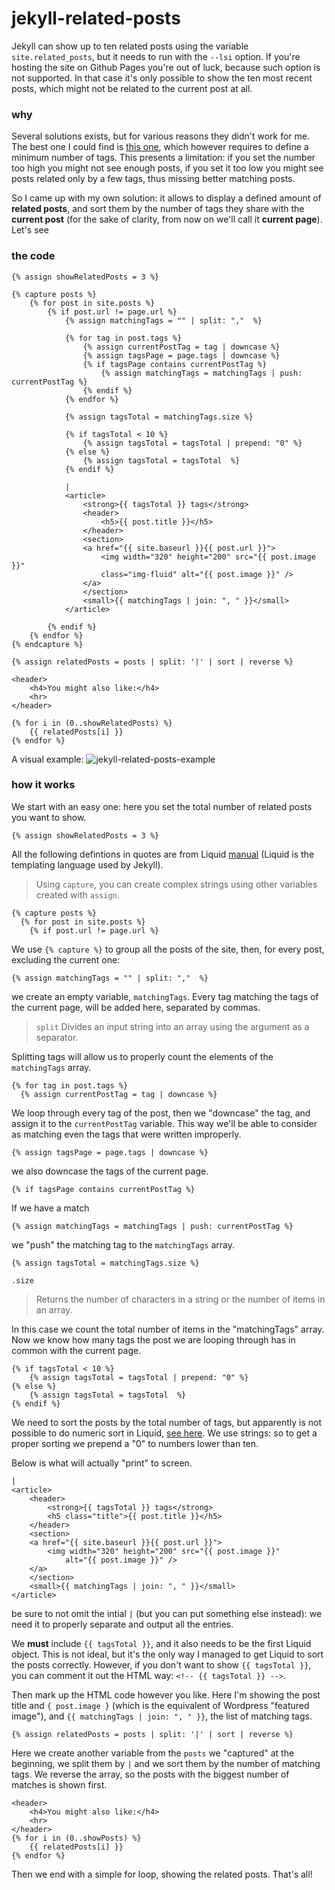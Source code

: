 # jekyll-related-posts

Jekyll can show up to ten related posts using the variable ```site.related_posts```, but it needs to run with the ```--lsi``` option. If you're hosting the site on Github Pages you're out of luck, because such option is not supported. In that case it's only possible to show the ten most recent posts, which might not be related to the current post at all.

### why

Several solutions exists, but for various reasons they didn't work for me. The best one I could find is [this one](https://blog.webjeda.com/jekyll-related-posts/), which however requires to define a minimum number of tags. This presents a limitation: if you set the number too high you might not see enough posts, if you set it too low you might see posts related only by a few tags, thus missing better matching posts.

So I came up with my own solution: it allows to display a defined amount of **related posts**, and sort them by the number of tags they share with the **current post** (for the sake of clarity, from now on we'll call it **current page**). Let's see

### the code
```
{% assign showRelatedPosts = 3 %}

{% capture posts %} 
    {% for post in site.posts %}
        {% if post.url != page.url %}
            {% assign matchingTags = "" | split: ","  %}
    
            {% for tag in post.tags %}
                {% assign currentPostTag = tag | downcase %}
                {% assign tagsPage = page.tags | downcase %}
                {% if tagsPage contains currentPostTag %}
                    {% assign matchingTags = matchingTags | push: currentPostTag %}    
                {% endif %}
            {% endfor %}
            
            {% assign tagsTotal = matchingTags.size %}
    
            {% if tagsTotal < 10 %}
                {% assign tagsTotal = tagsTotal | prepend: "0" %}
            {% else %}
                {% assign tagsTotal = tagsTotal  %}
            {% endif %}
            
            |
            <article>
                <strong>{{ tagsTotal }} tags</strong>
                <header>    
                    <h5>{{ post.title }}</h5>    
                </header>
                <section>
                <a href="{{ site.baseurl }}{{ post.url }}">
                    <img width="320" height="200" src="{{ post.image }}" 
                    class="img-fluid" alt="{{ post.image }}" />
                </a>
                </section>
                <small>{{ matchingTags | join: ", " }}</small>
            </article>
                
        {% endif %}
    {% endfor %}
{% endcapture %}

{% assign relatedPosts = posts | split: '|' | sort | reverse %}

<header>
    <h4>You might also like:</h4>
    <hr>
</header>

{% for i in (0..showRelatedPosts) %}
    {{ relatedPosts[i] }}
{% endfor %}
```
A visual example: 
![jekyll-related-posts-example](https://raw.githubusercontent.com/wu-ming/jekyll-related-posts/master/related_posts_example.jpg)

### how it works

We start with an easy one: here you set the total number of related posts you want to show.  
```
{% assign showRelatedPosts = 3 %}
```
All the following defintions in quotes are from Liquid [manual](https://shopify.github.io/liquid/) (Liquid is the templating language used by Jekyll).
> Using ```capture```, you can create complex strings using other variables created with ```assign```.
```
{% capture posts %}
  {% for post in site.posts %}
    {% if post.url != page.url %}
```
We use ```{% capture %}``` to group all the posts of the site, then, for every post, excluding the current one:
```
{% assign matchingTags = "" | split: ","  %}
```
we create an empty variable, ```matchingTags```. Every tag matching the tags of the current page, will be added here, separated by commas. 
> ```split``` Divides an input string into an array using the argument as a separator. 

Splitting tags will allow us to properly count the elements of the ```matchingTags``` array.
```
{% for tag in post.tags %}
  {% assign currentPostTag = tag | downcase %}
``` 
We loop through every tag of the post, then we "downcase" the tag, and assign it to the ```currentPostTag``` variable. 
This way we'll be able to consider as matching even the tags that were written improperly.  
```
{% assign tagsPage = page.tags | downcase %}
``` 
we also downcase the tags of the current page.
```
{% if tagsPage contains currentPostTag %}
``` 
If we have a match
```
{% assign matchingTags = matchingTags | push: currentPostTag %}
``` 
we "push" the matching tag to the ```matchingTags``` array.

```
{% assign tagsTotal = matchingTags.size %}
```    
```.size``` 
> Returns the number of characters in a string or the number of items in an array.

In this case we count the total number of items in the "matchingTags" array. <br>
Now we know how many tags the post we are looping through has in common with the current page.
```
{% if tagsTotal < 10 %}
    {% assign tagsTotal = tagsTotal | prepend: "0" %}
{% else %}
    {% assign tagsTotal = tagsTotal  %}
{% endif %}
```    
We need to sort the posts by the total number of tags, but apparently is not possible to do numeric sort in Liquid, [see here](https://github.com/Shopify/liquid/issues/980). We use strings: so to get a proper sorting we prepend a "0" to numbers lower than ten. 

Below is what will actually "print" to screen. 
```
|
<article>
    <header>    
        <strong>{{ tagsTotal }} tags</strong>
        <h5 class="title">{{ post.title }}</h5>    
    </header>
    <section>
    <a href="{{ site.baseurl }}{{ post.url }}">
        <img width="320" height="200" src="{{ post.image }}" 
            alt="{{ post.image }}" />
    </a>
    </section>
    <small>{{ matchingTags | join: ", " }}</small>
</article>
```    

be sure to not omit the intial ```|``` (but you can put something else instead): we need it to properly separate and output all the entries. 

We **must** include ```{{ tagsTotal }}```, and it also needs to be the first Liquid object. This is not ideal, but it's the only way I managed to get Liquid to sort the posts correctly. However, if you don't want to show ```{{ tagsTotal }}```, you can comment it out the HTML way: ```<!-- {{ tagsTotal }} -->```.

Then mark up the HTML code however you like. Here I'm showing the post title and ```{ post.image }``` (which is the equivalent of Wordpress "featured image"), and ```{{ matchingTags | join: ", " }}```, the list of matching tags. 

```
{% assign relatedPosts = posts | split: '|' | sort | reverse %}
```    
Here we create another variable from the ```posts``` we "captured" at the beginning, we split them by ```|``` and we sort them by the number of matching tags. We reverse the array, so the posts with the biggest number of matches is shown first.
```
<header>
    <h4>You might also like:</h4>
    <hr>
</header>
{% for i in (0..showPosts) %}
    {{ relatedPosts[i] }}
{% endfor %}
```
Then we end with a simple for loop, showing the related posts.
That's all!
